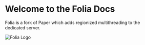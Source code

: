 # Welcome to the Folia Docs

Folia is a fork of Paper which adds regionized multithreading to the dedicated server.

![Folia Logo](/img/folia.png)
